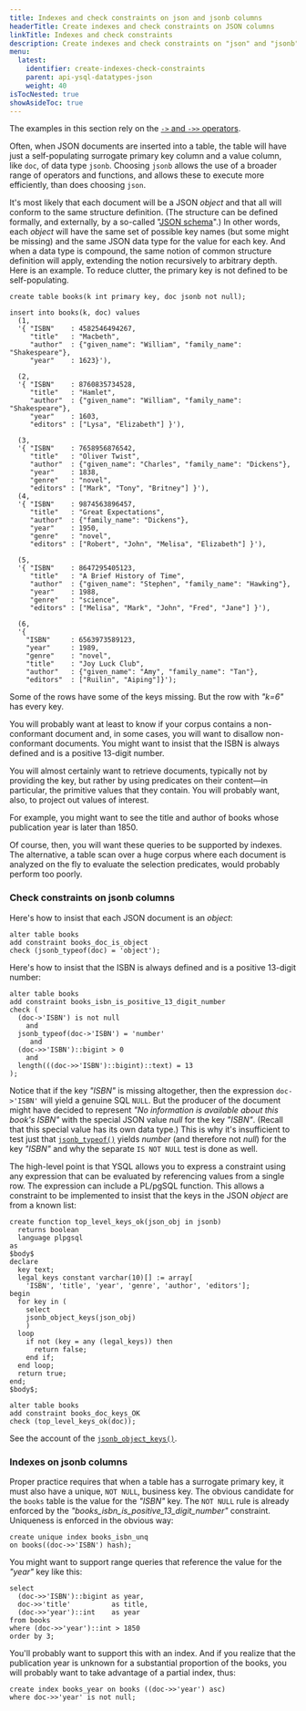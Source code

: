 ```yaml
---
title: Indexes and check constraints on json and jsonb columns
headerTitle: Create indexes and check constraints on JSON columns
linkTitle: Indexes and check constraints
description: Create indexes and check constraints on "json" and "jsonb" columns.
menu:
  latest:
    identifier: create-indexes-check-constraints
    parent: api-ysql-datatypes-json
    weight: 40
isTocNested: true
showAsideToc: true
---
```

The examples in this section rely on the [`->` and `->>` operators](../functions-operators/subvalue-operators/).

Often, when  JSON documents are inserted into a table, the table will have just a self-populating surrogate primary key column and a value column, like `doc`, of data type `jsonb`. Choosing `jsonb` allows the use of a broader range of operators and functions, and allows these to execute more efficiently, than does choosing `json`.

It's most likely that each document will be a JSON _object_ and that all will conform to the same structure definition. (The structure can be defined formally, and externally, by a so-called "[JSON schema](https://json-schema.org)".) In other words, each _object_ will have the same set of possible key names (but some might be missing) and the same JSON data type for the value for each key. And when a data type is compound, the same notion of common structure definition will apply, extending the notion recursively to arbitrary depth. Here is an example. To reduce clutter, the primary key is not defined to be self-populating. 

```plpgsql
create table books(k int primary key, doc jsonb not null);

insert into books(k, doc) values
  (1,
  '{ "ISBN"    : 4582546494267,
     "title"   : "Macbeth", 
     "author"  : {"given_name": "William", "family_name": "Shakespeare"},
     "year"    : 1623}'),

  (2,
  '{ "ISBN"    : 8760835734528,
     "title"   : "Hamlet",
     "author"  : {"given_name": "William", "family_name": "Shakespeare"},
     "year"    : 1603,
     "editors" : ["Lysa", "Elizabeth"] }'),

  (3,
  '{ "ISBN"    : 7658956876542,
     "title"   : "Oliver Twist",
     "author"  : {"given_name": "Charles", "family_name": "Dickens"},
     "year"    : 1838,
     "genre"   : "novel",
     "editors" : ["Mark", "Tony", "Britney"] }'),
  (4,
  '{ "ISBN"    : 9874563896457,
     "title"   : "Great Expectations",
     "author"  : {"family_name": "Dickens"},
     "year"    : 1950,
     "genre"   : "novel",
     "editors" : ["Robert", "John", "Melisa", "Elizabeth"] }'),

  (5,
  '{ "ISBN"    : 8647295405123,
     "title"   : "A Brief History of Time",
     "author"  : {"given_name": "Stephen", "family_name": "Hawking"},
     "year"    : 1988,
     "genre"   : "science",
     "editors" : ["Melisa", "Mark", "John", "Fred", "Jane"] }'),

  (6,
  '{
    "ISBN"     : 6563973589123,
    "year"     : 1989,
    "genre"    : "novel",
    "title"    : "Joy Luck Club",
    "author"   : {"given_name": "Amy", "family_name": "Tan"},
    "editors"  : ["Ruilin", "Aiping"]}');
```

Some of the rows have some of the keys missing. But the row with _"k=6"_ has every key.

You will probably want at least to know if your corpus contains a non-conformant document and, in some cases, you will want to disallow non-conformant documents. You might want to insist that the ISBN is always defined and is a positive 13-digit number.

You will almost certainly want to retrieve documents, typically not by providing the key, but rather by using predicates on their content—in particular, the primitive values that they contain. You will probably want, also, to project out values of interest.

For example, you might want to see the title and author of books whose publication year is later than 1850.

Of course, then, you will want these queries to be supported by indexes. The alternative, a table scan over a huge corpus where each document is analyzed on the fly to evaluate the selection predicates, would probably perform too poorly.

### Check constraints on jsonb columns

Here's how to insist that each JSON document is an _object_:
```plpgsql
alter table books 
add constraint books_doc_is_object
check (jsonb_typeof(doc) = 'object');
```
Here's how to insist that the ISBN is always defined and is a positive 13-digit number:
```plpgsql
alter table books 
add constraint books_isbn_is_positive_13_digit_number 
check (
  (doc->'ISBN') is not null
    and
  jsonb_typeof(doc->'ISBN') = 'number'
     and
  (doc->>'ISBN')::bigint > 0
    and
  length(((doc->>'ISBN')::bigint)::text) = 13
);
```
Notice that if the key _"ISBN"_ is missing altogether, then the expression `doc->'ISBN'` will yield a genuine SQL `NULL`. But the producer of the document might have decided to represent *"No information is available about this book's ISBN"* with the special JSON value _null_ for the key _"ISBN"_. (Recall that this special value has its own data type.) This is why it's insufficient to test just that [`jsonb_typeof()`](../functions-operators/jsonb-typeof/) yields _number_ (and therefore not _null_) for the key  _"ISBN"_ and why the separate `IS NOT NULL` test is done as well.

The high-level point is that YSQL allows you to express a constraint using any expression that can be evaluated by referencing values from a single row. The expression can include a PL/pgSQL function. This allows a constraint to be implemented to insist that the keys in the JSON _object_ are from a known list:

```plpgsql
create function top_level_keys_ok(json_obj in jsonb)
  returns boolean
  language plpgsql
as
$body$
declare
  key text;
  legal_keys constant varchar(10)[] := array[
    'ISBN', 'title', 'year', 'genre', 'author', 'editors'];
begin
  for key in (
    select
    jsonb_object_keys(json_obj)
    )
  loop
    if not (key = any (legal_keys)) then
      return false;
    end if;
  end loop;
  return true;
end;
$body$;

alter table books 
add constraint books_doc_keys_OK
check (top_level_keys_ok(doc));
```

See the account of the [`jsonb_object_keys()`](../functions-operators/jsonb-object-keys/).

### Indexes on jsonb columns

Proper practice requires that when a table has a surrogate primary key, it must also have a unique, `NOT NULL`, business key. The obvious candidate for the `books` table is the value for the _"ISBN"_ key. The `NOT NULL` rule is already enforced by the _"books_isbn_is_positive_13_digit_number"_ constraint. Uniqueness is enforced in the obvious way:


```plpgsql
create unique index books_isbn_unq
on books((doc->>'ISBN') hash);
```
You might want to support range queries that reference the value for the _"year"_ key like this:
```plpgsql
select
  (doc->>'ISBN')::bigint as year,
  doc->>'title'          as title,
  (doc->>'year')::int    as year
from books
where (doc->>'year')::int > 1850
order by 3;
```

You'll probably want to support this with an index. And if you realize that the publication year is unknown for a substantial proportion of the books, you will probably want to take advantage of a partial index, thus:

```plpgsql
create index books_year on books ((doc->>'year') asc)
where doc->>'year' is not null;
```
